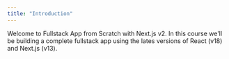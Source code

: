```yaml
---
title: "Introduction"
---
```


Welcome to Fullstack App from Scratch with Next.js v2. In this course we'll be building a complete fullstack app using the lates versions of React (v18) and Next.js (v13).
